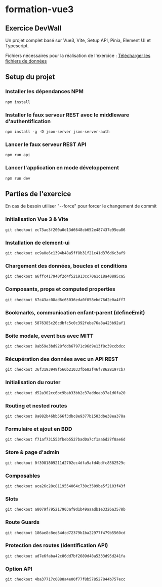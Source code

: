 # formation-vue3

## Exercice DevWall

Un projet complet basé sur Vue3, Vite, Setup API, Pinia, Element UI et Typescript.

Fichiers nécessaires pour la réalisation de l'exercice :
[Télécharger les fichiers de données](https://u.pcloud.link/publink/show?code=kZG8StXZBLvQAmrug2kR12wpvSgh0BJzteQX)

## Setup du projet

### Installer les dépendances NPM

```
npm install
```

### Installer le faux serveur REST avec le middleware d'authentification

```
npm install -g -D json-server json-server-auth
```

### Lancer le faux serveur REST API

```
npm run api
```

### Lancer l'application en mode développement

```
npm run dev
```

## Parties de l'exercice

En cas de besoin utiliser "--force" pour forcer le changement de commit

### Initialisation Vue 3 & Vite

```
git checkout ec73ae3f200a0d13d6648cb652e487437e95ea86
```

### Installation de element-ui

```
git checkout ec9a0e6c1394b48a5ff8b31f21c41d376d6c3af9
```

### Chargement des données, boucles et conditions

```
git checkout a6ffc417940f2d4f521913cc70a1c18a40895ca5
```

### Composants, props et computed properties

```
git checkout 67c43ac08ad6c65036eda0f058ebd76d2e0a4ff7
```

### Bookmarks, communication enfant-parent (defineEmit)

```
git checkout 5876385c26cdbfc5c0c392febe76a8a423b92af1
```

### Boite modale, event bus avec MITT

```
git checkout 8ab59e3bd928fddb67971c96d9e13f8c39ccbdcc
```

### Récupération des données avec un API REST

```
git checkout 36f3193949f566b21033fb682f46f78628197cb7
```

### Initialisation du router

```
git checkout d52a302cc6bc9bab33bb2c37addeab37a1d6fa20
```

### Routing et nested routes

```
git checkout 8a882b46bb566f3dbc8e9377b1503dbe38ea378a
```

### Formulaire et ajout en BDD

```
git checkout f71af731553fbeb5527bad0a7cf1aa6d27f8ae6d
```

### Store & page d'admin

```
git checkout 0f3981809211d2702ec4dfa9afd4bdfc8582529c
```

### Composables

```
git checkout aca26c28c8119554064c730c3509be5f2103f43f
```

### Slots

```
git checkout a8079f795217903af9d1b49aaadb1e3326a3578b
```

### Route Guards

```
git checkout 186ae8c8ee54dcd72379b1ba22977f479b5560cd
```

### Protection des routes (identification API)

```
git checkout ad7e6faba42c86dd7bf2689d48a5333d95d241fa
```

### Option API

```
git checkout 4ba37717c0888a4e00f77f8b578527844b757ecc
```
